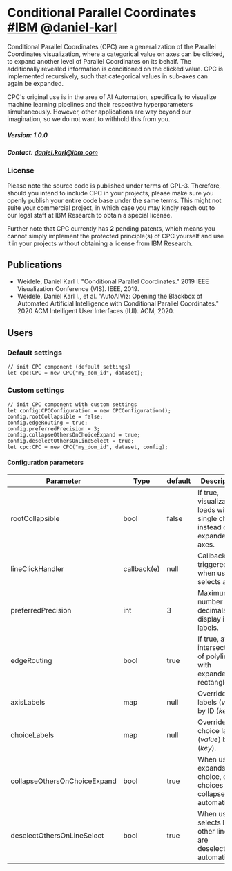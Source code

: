 # Conditional Parallel Coordinates [#IBM]( https://github.com/IBM ) [@daniel-karl]( https://github.com/daniel-karl )

Conditional Parallel Coordinates (CPC) are a generalization of the Parallel Coordinates visualization, where 
a categorical value on axes can be clicked, to expand another level of Parallel Coordinates on its behalf. The
additionally revealed information is conditioned on the clicked value. CPC is implemented recursively, 
such that categorical values in sub-axes can again be expanded.

CPC's original use is in the area of AI Automation, specifically to visualize machine learning pipelines and 
their respective hyperparameters simultaneously. However, other applications are way beyond our imagination, 
so we do not want to withhold this from you.

##### Version: 1.0.0

##### Contact: daniel.karl@ibm.com

### License
Please note the source code is published under terms of GPL-3. Therefore, should you intend to include CPC in your projects,
please make sure you openly publish your entire code base under the same terms. This might not suite your commercial project,
in which case you may kindly reach out to our legal staff at IBM Research to obtain a special license.

Further note that CPC currently has **2** pending patents, which means you cannot simply implement the protected principle(s)
of CPC yourself and use it in your projects without obtaining a license from IBM Research.

## Publications
- Weidele, Daniel Karl I. "Conditional Parallel Coordinates." 2019 IEEE Visualization Conference (VIS). IEEE, 2019.
- Weidele, Daniel Karl I., et al. "AutoAIViz: Opening the Blackbox of Automated Artificial Intelligence with Conditional Parallel Coordinates." 2020 ACM Intelligent User Interfaces (IUI). ACM, 2020.

## Users
### Default settings
```
// init CPC component (default settings)
let cpc:CPC = new CPC("my_dom_id", dataset);
```

### Custom settings
```
// init CPC component with custom settings
let config:CPCConfiguration = new CPCConfiguration();
config.rootCollapsible = false;
config.edgeRouting = true;
config.preferredPrecision = 3;
config.collapseOthersOnChoiceExpand = true;
config.deselectOthersOnLineSelect = true;
let cpc:CPC = new CPC("my_dom_id", dataset, config);
```

#### Configuration parameters

| Parameter | Type | default | Description | Since |
|---|---|---|---|---|
| rootCollapsible | bool | false | If true, visualization loads with a single choice, instead of expanded axes. | v1.0.0 |
| lineClickHandler | callback(e) | null | Callback, triggered when user selects a line. | v1.0.0 |
| preferredPrecision | int | 3 | Maximum number of decimals to display in labels. | v1.0.0 |
| edgeRouting | bool | true | If true, avoids intersections of polylines with expanded rectangles. | v1.0.0 |
| axisLabels | map | null | Override axis labels (*value*) by ID (*key*). | v1.0.0 |
| choiceLabels | map | null | Override choice labels (*value*) by ID (*key*). | v1.0.0 |
| collapseOthersOnChoiceExpand | bool | true | When user expands a choice, other choices are collapsed automatically. | v1.0.0 |
| deselectOthersOnLineSelect | bool | true | When user selects line, other lines are deselected automatically. | v1.0.0 |
